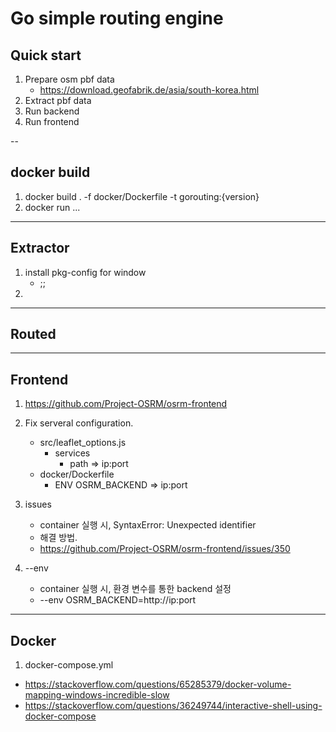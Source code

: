 # Go simple routing engine 

## Quick start
1. Prepare osm pbf data
    - https://download.geofabrik.de/asia/south-korea.html
1. Extract pbf data
1. Run backend
1. Run frontend

--
## docker build
1. docker build . -f docker/Dockerfile -t gorouting:{version}
1. docker run ...

---
## Extractor
1. install pkg-config for window
    - ;;
1. 

---
## Routed


---
## Frontend
1. https://github.com/Project-OSRM/osrm-frontend
1. Fix serveral configuration.
    - src/leaflet_options.js
        - services
            - path => ip:port
    - docker/Dockerfile
        - ENV OSRM_BACKEND => ip:port
1. issues
    - container 실행 시, SyntaxError: Unexpected identifier 
    - 해결 방법.
    - https://github.com/Project-OSRM/osrm-frontend/issues/350

1. --env
    - container 실행 시, 환경 변수를 통한 backend 설정
    - --env OSRM_BACKEND=http://ip:port

---
## Docker
1. docker-compose.yml
- https://stackoverflow.com/questions/65285379/docker-volume-mapping-windows-incredible-slow
- https://stackoverflow.com/questions/36249744/interactive-shell-using-docker-compose